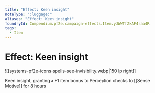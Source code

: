 ```yaml
---
title: "Effect: Keen insight"
noteType: ":luggage:"
aliases: "Effect: Keen insight"
foundryId: Compendium.pf2e.campaign-effects.Item.yJWWTfZkAF4raa4R
tags:
  - Item
---
```


# Effect: Keen insight
![[systems-pf2e-icons-spells-see-invisibility.webp|150 lp right]]

Keen insight, granting a +1 item bonus to Perception checks to [[Sense Motive]] for 8 hours
